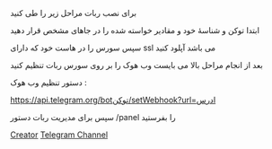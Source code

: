 ﻿برای نصب ربات مراحل زیر را طی کنید

ابتدا توکن و شناسۀ خود و مقادیر خواسته شده را در جاهای مشخص قرار دهید

سپس سورس را در هاست خود که دارای ssl می باشد آپلود کنید

بعد از انجام مراحل بالا می بایست وب هوک را بر روی سورس ربات تنظیم کنید

دستور تنظیم وب هوک :

https://api.telegram.org/botتوکن/setWebhook?url=ادرس


سپس برای مدیریت ربات دستور /panel را بفرستید

[Creator](https://t.me/oYSoF)
[Telegram Channel](https://t.me/TGsoldierCH)
